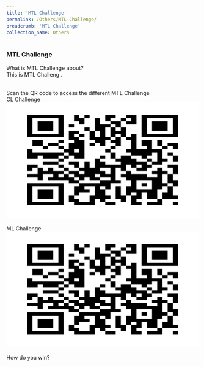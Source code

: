 ```yaml
---
title: 'MTL Challenge'
permalink: /Others/MTL-Challenge/
breadcrumb: 'MTL Challenge'
collection_name: Others
---
```

### MTL Challenge
<p>What  is MTL Challenge about? <br/>
  This is MTL Challeng . <br/><br/>
  
  Scan the QR code to access the different MTL Challenge <br/>
  CL Challenge <br/>
  <img src="/images/QR-Code_Sample_For-MTL_Challeng.png" width="1000" height="300"><br/>
  <br/>
  ML Challenge <br/>
  <img src="/images/QR-Code_Sample_For-MTL_Challeng.png" width="1000" height="300"><br/>
  <br/>
   How do you win?
   
</p>

